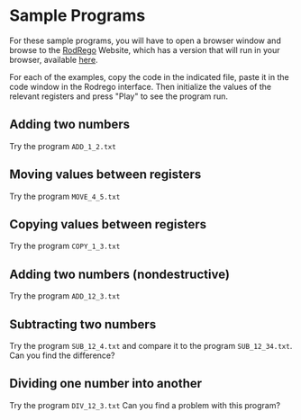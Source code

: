 # Sample Programs

For these sample programs, you will have to open a browser window and 
browse to the 
[RodRego](http://sites.tufts.edu/rodrego/) Website, 
which has a 
version that will run in your browser, available 
[here](https://rodrego.it.tufts.edu/).

For each of the examples, copy the code in the indicated file, 
paste it in the code window in the Rodrego interface. 
Then initialize the values of the relevant registers and press "Play"
to see the program run. 

## Adding two numbers

Try the program ```ADD_1_2.txt```

## Moving values between registers

Try the program ```MOVE_4_5.txt```

## Copying values between registers

Try the program ```COPY_1_3.txt```


## Adding two numbers (nondestructive)

Try the program ```ADD_12_3.txt```


## Subtracting two numbers


Try the program ```SUB_12_4.txt``` and compare it to the program ```SUB_12_34.txt```.
Can you find the difference?


## Dividing one number into another


Try the program ```DIV_12_3.txt```
Can you find a problem with this program?
